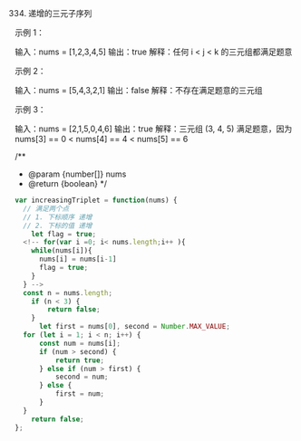 334. 递增的三元子序列


示例 1：

输入：nums = [1,2,3,4,5]
输出：true
解释：任何 i < j < k 的三元组都满足题意

示例 2：

输入：nums = [5,4,3,2,1]
输出：false
解释：不存在满足题意的三元组

示例 3：

输入：nums = [2,1,5,0,4,6]
输出：true
解释：三元组 (3, 4, 5) 满足题意，因为 nums[3] == 0 < nums[4] == 4 < nums[5] == 6

/**
 * @param {number[]} nums
 * @return {boolean}
 */

```js
var increasingTriplet = function(nums) {
  // 满足两个点 
  // 1. 下标顺序 递增
  // 2. 下标的值 递增
    let flag = true;
  <!-- for(var i =0; i< nums.length;i++ ){
    while(nums[i]){
      nums[i] = nums[i-1]
      flag = true;
    }
  } -->
  const n = nums.length;
    if (n < 3) {
        return false;
    }
      let first = nums[0], second = Number.MAX_VALUE;
  for (let i = 1; i < n; i++) {
      const num = nums[i];
      if (num > second) {
          return true;
      } else if (num > first) {
          second = num;
      } else {
          first = num;
      }
  }
    return false;
};
```